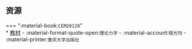 ## 资源  
=== ":material-book:`CEM20120`"  
    * [教材](http://api.cqu-openlib.cn/file?key=iTmWS2o4ndli) - :material-format-quote-open:`理论力学` - :material-account:`程光均` - :material-printer:`重庆大学出版社`  
